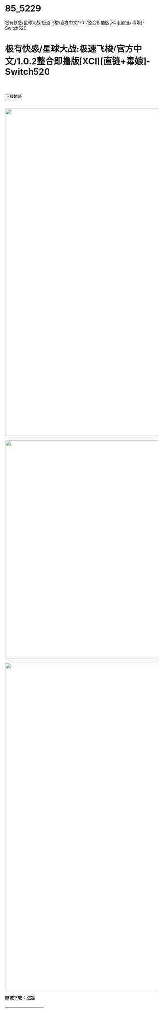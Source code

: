 # 85_5229
极有快感/星球大战:极速飞梭/官方中文/1.0.2整合即撸版[XCI][直链+毒娘]-Switch520
# 极有快感/星球大战:极速飞梭/官方中文/1.0.2整合即撸版[XCI][直链+毒娘]-Switch520
 <br/></br>
[下载地址](https://www.switch520.cc/article/5229 "下载地址")
<br/></br>

<p></p>
<p><span></span></p>
<p></p>
<p><span></span></p>
<p><img src="http://iswitchtupian.ga/upload/art_editor/20200730-1/2aca0055808b626e0d403d9ab721fde9.jpg" width="1920" height="1080" title="" alt=""></p>
<p><img loading="lazy" src="http://iswitchtupian.ga/upload/art_editor/20200730-1/02344b5e3df6fcad4cf6c17468e6ec06.jpg" width="1280" height="720" title="" alt=""></p>
<p><img loading="lazy" src="http://iswitchtupian.ga/upload/art_editor/20200730-1/ac152d9c664abfd35afb4496abb75ea2.jpg" width="1920" height="1080" title="" alt=""></p>
<p><span></span></p>
<p></p>
<p><span><strong>直链下载：</strong></span><a href="https://ziyuan5.free520.net/vps2/STAR%20WARS%20Episode%20I%20Racer%20%5B0100BD100FFBE000%5D+%5Bv1.0.2%5D.xci.rar" target="_self" style="text-decoration: underline" rel="noopener noreferrer"><span><strong>点我</strong></span></a></p>
<p><span><strong>—————————</strong></span></p>
